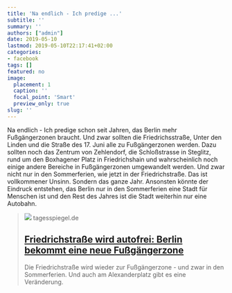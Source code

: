 ```yaml
---
title: 'Na endlich - Ich predige ...'
subtitle: ''
summary: ''
authors: ["admin"]
date: 2019-05-10
lastmod: 2019-05-10T22:17:41+02:00
categories:
- facebook
tags: []
featured: no
image:
  placement: 1
  caption: ''
  focal_point: 'Smart'
  preview_only: true
slug: ''
---
```

Na endlich - Ich predige schon seit Jahren, das Berlin mehr Fußgängerzonen braucht. Und zwar sollten die Friedrichsstraße, Unter den Linden und die Straße des 17. Juni alle zu Fußgängerzonen werden. Dazu sollten noch das Zentrum von Zehlendorf, die Schloßstrasse in Steglitz, rund um den Boxhagener Platz in Friedrichshain und wahrscheinlich noch einige andere Bereiche in Fußgängerzonen umgewandelt werden. Und zwar nicht nur in den Sommerferien, wie jetzt in der Friedrichstraße. Das ist vollkommener Unsinn. Sondern das ganze Jahr. Ansonsten könnte der Eindruck entstehen, das Berlin nur in den Sommerferien eine Stadt für Menschen ist und den Rest des Jahres ist die Stadt weiterhin nur eine Autobahn.
> [![](https://www.tagesspiegel.de/berlin/images/friedrichstrasse-autofrei/alternates/BASE_16_9_W1400/friedrichstrasse-autofrei.jpeg)](https://www.tagesspiegel.de/berlin/friedrichstrasse-wird-autofrei-berlin-bekommt-eine-neue-fussgaengerzone/24326246.html)
> tagesspiegel.de
> ## [Friedrichstraße wird autofrei: Berlin bekommt eine neue Fußgängerzone](https://www.tagesspiegel.de/berlin/friedrichstrasse-wird-autofrei-berlin-bekommt-eine-neue-fussgaengerzone/24326246.html)
>
>Die Friedrichstraße wird wieder zur Fußgängerzone - und zwar in den Sommerferien. Und auch am Alexanderplatz gibt es eine Veränderung.

